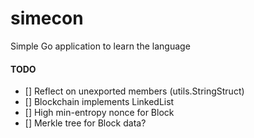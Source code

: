 # simecon
Simple Go application to learn the language

#### TODO
- [] Reflect on unexported members (utils.StringStruct)
- [] Blockchain implements LinkedList
- [] High min-entropy nonce for Block
- [] Merkle tree for Block data?
